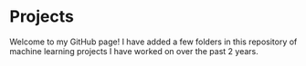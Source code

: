 # Projects

Welcome to my GitHub page! I have added a few folders in this repository of machine learning projects I have worked on over the past 2 years.
